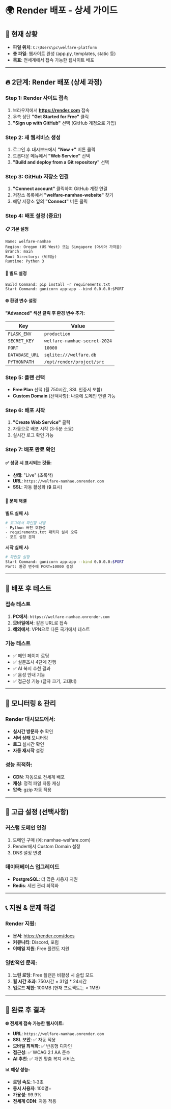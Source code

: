 # 🌍 Render 배포 - 상세 가이드

## 📍 현재 상황
- **파일 위치**: `C:\Users\pc\welfare-platform`
- **총 파일**: 웹사이트 완성 (app.py, templates, static 등)
- **목표**: 전세계에서 접속 가능한 웹사이트 배포

---

## 🔥 2단계: Render 배포 (상세 과정)

### **Step 1: Render 사이트 접속**
1. 브라우저에서 **https://render.com** 접속
2. 우측 상단 **"Get Started for Free"** 클릭
3. **"Sign up with GitHub"** 선택 (GitHub 계정으로 가입)

### **Step 2: 새 웹서비스 생성**
1. 로그인 후 대시보드에서 **"New +"** 버튼 클릭
2. 드롭다운 메뉴에서 **"Web Service"** 선택
3. **"Build and deploy from a Git repository"** 선택

### **Step 3: GitHub 저장소 연결**
1. **"Connect account"** 클릭하여 GitHub 계정 연결
2. 저장소 목록에서 **"welfare-namhae-website"** 찾기
3. 해당 저장소 옆의 **"Connect"** 버튼 클릭

### **Step 4: 배포 설정 (중요!)**

#### 📋 기본 설정
```
Name: welfare-namhae
Region: Oregon (US West) 또는 Singapore (아시아 가까움)
Branch: main
Root Directory: (비워둠)
Runtime: Python 3
```

#### 🔧 빌드 설정
```
Build Command: pip install -r requirements.txt
Start Command: gunicorn app:app --bind 0.0.0.0:$PORT
```

#### 🌐 환경 변수 설정
**"Advanced" 섹션 클릭 후 환경 변수 추가:**

| Key | Value |
|-----|-------|
| `FLASK_ENV` | `production` |
| `SECRET_KEY` | `welfare-namhae-secret-2024` |
| `PORT` | `10000` |
| `DATABASE_URL` | `sqlite:///welfare.db` |
| `PYTHONPATH` | `/opt/render/project/src` |

### **Step 5: 플랜 선택**
- **Free Plan** 선택 (월 750시간, SSL 인증서 포함)
- **Custom Domain** (선택사항): 나중에 도메인 연결 가능

### **Step 6: 배포 시작**
1. **"Create Web Service"** 클릭
2. 자동으로 배포 시작 (3-5분 소요)
3. 실시간 로그 확인 가능

### **Step 7: 배포 완료 확인**

#### ✅ 성공 시 표시되는 것들:
- **상태**: "Live" (초록색)
- **URL**: `https://welfare-namhae.onrender.com`
- **SSL**: 자동 활성화 (🔒 표시)

#### 🔧 문제 해결
**빌드 실패 시:**
```bash
# 로그에서 확인할 내용
- Python 버전 호환성
- requirements.txt 패키지 설치 오류
- 포트 설정 문제
```

**시작 실패 시:**
```bash
# 확인할 설정
Start Command: gunicorn app:app --bind 0.0.0.0:$PORT
Port: 환경 변수에 PORT=10000 설정
```

---

## 🎯 배포 후 테스트

### **접속 테스트**
1. **PC에서**: `https://welfare-namhae.onrender.com`
2. **모바일에서**: 같은 URL로 접속
3. **해외에서**: VPN으로 다른 국가에서 테스트

### **기능 테스트**
- ✅ 메인 페이지 로딩
- ✅ 설문조사 4단계 진행
- ✅ AI 복지 추천 결과
- ✅ 음성 안내 기능
- ✅ 접근성 기능 (글자 크기, 고대비)

---

## 📱 모니터링 & 관리

### **Render 대시보드에서:**
- **실시간 방문자 수** 확인
- **서버 상태** 모니터링
- **로그** 실시간 확인
- **자동 재시작** 설정

### **성능 최적화:**
- **CDN**: 자동으로 전세계 배포
- **캐싱**: 정적 파일 자동 캐싱
- **압축**: gzip 자동 적용

---

## 🚀 고급 설정 (선택사항)

### **커스텀 도메인 연결**
1. 도메인 구매 (예: namhae-welfare.com)
2. Render에서 Custom Domain 설정
3. DNS 설정 변경

### **데이터베이스 업그레이드**
- **PostgreSQL**: 더 많은 사용자 지원
- **Redis**: 세션 관리 최적화

---

## 📞 지원 & 문제 해결

### **Render 지원:**
- **문서**: https://render.com/docs
- **커뮤니티**: Discord, 포럼
- **이메일 지원**: Free 플랜도 지원

### **일반적인 문제:**
1. **느린 로딩**: Free 플랜은 비활성 시 슬립 모드
2. **월 시간 초과**: 750시간 = 31일 * 24시간
3. **업로드 제한**: 100MB (현재 프로젝트는 < 1MB)

---

## 🎉 완료 후 결과

**🌐 전세계 접속 가능한 웹사이트:**
- **URL**: `https://welfare-namhae.onrender.com`
- **SSL 보안**: ✅ 자동 적용
- **모바일 최적화**: ✅ 반응형 디자인
- **접근성**: ✅ WCAG 2.1 AA 준수
- **AI 추천**: ✅ 개인 맞춤 복지 서비스

**📊 예상 성능:**
- **로딩 속도**: 1-3초
- **동시 사용자**: 100명+
- **가용성**: 99.9%
- **전세계 CDN**: 자동 적용 